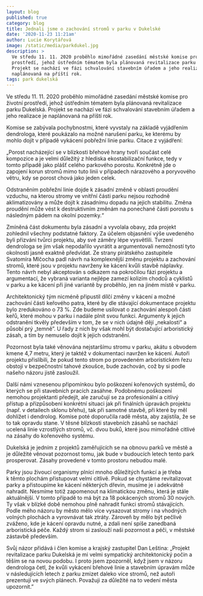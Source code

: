 ```yaml
---
layout: blog
published: true
category: blog
title: Jednali jsme o zachování stromů v parku v Dukelské
date: '2020-11-23 11:21am'
author: Lucie Korytářová
image: /static/media/parkdukel.jpg
description: >
  Ve středu 11. 11. 2020 proběhlo mimořádné zasedání městské komise pro životní
  prostředí, jehož ústředním tématem byla plánovaná revitalizace parku Dukelská.
  Projekt se nachází ve fázi schvalování stavebním úřadem a jeho realizace je
  naplánovaná na příští rok.
tags: park dukelská
---
```

Ve středu 11. 11. 2020 proběhlo mimořádné zasedání městské komise pro životní prostředí, jehož ústředním tématem byla plánovaná revitalizace parku Dukelská. Projekt se nachází ve fázi
 schvalování stavebním úřadem a jeho realizace je naplánovaná na příští rok.

Komise se zabývala pochybnostmi, které vyvstaly na základě vyjádřením dendrologa, které
 poukázalo na možné narušení parku, ke kterému by mohlo dojít v případě vykácení pobřežní linie
 parku. Citace z vyjádření:

„Porost nacházející se v blízkosti břehové hrany tvoří součást celé kompozice a je velmi důležitý z
 hlediska ekostabilizační funkce, tedy v tomto případě jako plášť celého parkového porostu.
 Konkrétně jde o zapojení korun stromů mimo tuto linii v případech nárazového a poryvového větru,
 kdy se porost chová jako jeden celek.

Odstraněním pobřežní linie dojde k zásadní změně v oblasti proudění vzduchu, na kterou stromy ve
 vnitřní části parku nejsou rozhodně aklimatizovány a může dojít k zásadnímu dopadu na jejich
 stabilitu. Změna proudění může vést k destruktivním změnám na ponechané části porostu s
 následným pádem na okolní pozemky.“

Zmíněná část dokumentu byla zásadní a vyvolala obavy, zda projekt zohlednil všechny podstatné
 faktory. Za účelem objasnění výše uvedeného byli přizváni tvůrci projektu, aby své záměry lépe
 vysvětlili. Tvrzení dendrologa se jim však nepodařilo vyvrátit a argumentovali nemožností tyto
 okolnosti jasně exaktně předvídat. Ze strany pirátského zastupitele Svatomíra Mlčocha padl návrh na
 komplexnější změnu projektu a zachování stromů, které jsou v projektu navrženy ke kácení kvůli
 stavbě náplavky. Tento návrh nebyl akceptován s odkazem na pokročilou fázi projektu a argumentací,
 že vybraná varianta nejlépe zamezí kolizím chodců a cyklistů v parku a ke kácení při jiné variantě by
 proběhlo, jen na jiném místě v parku.

Architektonický tým nicméně připustil dílčí změny v kácení a možné zachování části keřového
 patra, které by dle stávající dokumentace projektu bylo zredukováno o 73 %. Zde budeme usilovat o zachování alespoň části keřů, které mohou v parku i nadále plnit svou funkci. Argumenty k jejich
 odstranění tkvěly především v tom, že se v nich údajně dějí „nekalosti“ a působí prý „temně”. U řady
 z nich by však mohl být dostačující arboristický zásah, a tím by nemuselo dojít k jejich odstranění.

Pozornost byla také věnována nejstaršímu stromu v parku, akátu s obvodem kmene 4,7 metru,
 který je taktéž v dokumentaci navržen ke kácení. Autoři projektu přislíbili, že pokud tento strom po
 provedeném arboristickém řezu obstojí v bezpečnostní tahové zkoušce, bude zachován, což by si
 podle našeho názoru jistě zasloužil.

Další námi vznesenou připomínkou bylo poškození kořenových systémů, do kterých se při
 stavebních pracích zasáhne. Podobnému poškození nemohou projektanti předejít, ale zaručují se za
 profesionální a citlivý přístup a přizpůsobení konkrétní situaci jak při finálních úpravách projektu
 (např. v detailech sklonu břehu), tak při samotné stavbě, při které by měl dohlížet i dendrolog.
 Komise poté doporučila radě města, aby zajistila, že se to tak opravdu stane. V těsné blízkosti
 stavebních zásahů se nachází ucelená linie vzrostlých stromů, vč. dvou buků, které jsou mimořádně
 citlivé na zásahy do kořenového systému.

Dukelská je jedním z projektů zaměřujících se na obnovu parků ve městě a je důležité věnovat
 pozornost tomu, jak bude v budoucích letech tento park prosperovat. Zásahy provedené v tomto
 prostoru nebudou malé.

Parky jsou živoucí organismy plnící mnoho důležitých funkcí a je třeba k těmto plochám přistupovat
 velmi citlivě. Pokud se chystáme revitalizovat parky a přistoupíme ke kácení některých dřevin,
 musíme je i adekvátně nahradit. Nesmíme totiž zapomenout na klimatickou změnu, která je stále
 aktuálnější. V tomto případě to má být za 18 pokácených stromů 30 nových. Ty však v blízké době
 nemohou plně nahradit funkci stromů stávajících. Podle mého názoru by město mělo více vysazovat
 stromy i na vhodných volných plochách a vyrovnávat tak ztráty. Zároveň by mělo být pečlivě zváženo,
 kde je kácení opravdu nutné, a zdali není spíše zanedbaná arboristická péče. Každý strom si zaslouží
 naši pozornost a péči, v městské zástavbě především.

Svůj názor přidává i člen komise a krajský zastupitel Dan Leština: „Projekt revitalizace parku Dukelská
 je mi velmi sympatický architektonický počin a těším se na novou podobu. I proto jsem zpozorněl,
 když jsem v názoru dendrologa četl, že kvůli vykácení břehové linie a stavebním úpravám může v
 následujících letech z parku zmizet daleko více stromů, než autoři prezentují ve svých plánech.
 Považuji za důležité na to vedení města upozornit.”
